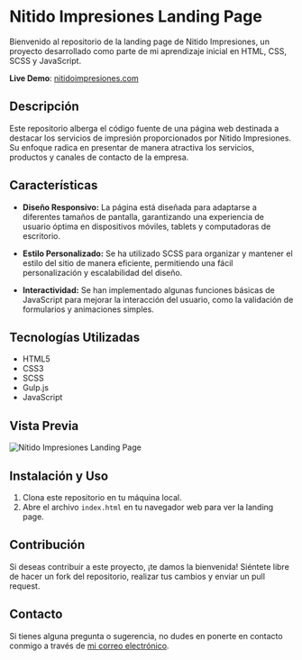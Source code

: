 # Nitido Impresiones Landing Page

Bienvenido al repositorio de la landing page de Nitido Impresiones, un proyecto desarrollado como parte de mi aprendizaje inicial en HTML, CSS, SCSS y JavaScript.

**Live Demo**: [nitidoimpresiones.com](https://nitidoimpresiones.netlify.app/)

## Descripción

Este repositorio alberga el código fuente de una página web destinada a destacar los servicios de impresión proporcionados por Nitido Impresiones. Su enfoque radica en presentar de manera atractiva los servicios, productos y canales de contacto de la empresa.

## Características

- **Diseño Responsivo:** La página está diseñada para adaptarse a diferentes tamaños de pantalla, garantizando una experiencia de usuario óptima en dispositivos móviles, tablets y computadoras de escritorio.

- **Estilo Personalizado:** Se ha utilizado SCSS para organizar y mantener el estilo del sitio de manera eficiente, permitiendo una fácil personalización y escalabilidad del diseño.

- **Interactividad:** Se han implementado algunas funciones básicas de JavaScript para mejorar la interacción del usuario, como la validación de formularios y animaciones simples.

## Tecnologías Utilizadas

- HTML5
- CSS3
- SCSS
- Gulp.js
- JavaScript

## Vista Previa

![Nítido Impresiones Landing Page](https://github.com/owenvassarotto/nitido-impresiones-website/assets/110845731/a6592817-b005-4667-9da4-709f03e6c3e5)

## Instalación y Uso

1. Clona este repositorio en tu máquina local.
2. Abre el archivo `index.html` en tu navegador web para ver la landing page.

## Contribución

Si deseas contribuir a este proyecto, ¡te damos la bienvenida! Siéntete libre de hacer un fork del repositorio, realizar tus cambios y enviar un pull request.

## Contacto

Si tienes alguna pregunta o sugerencia, no dudes en ponerte en contacto conmigo a través de [mi correo electrónico](mailto:vassarottowen@gmail.com).
